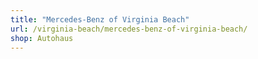 ```yaml
---
title: "Mercedes-Benz of Virginia Beach"
url: /virginia-beach/mercedes-benz-of-virginia-beach/
shop: Autohaus
---
```

